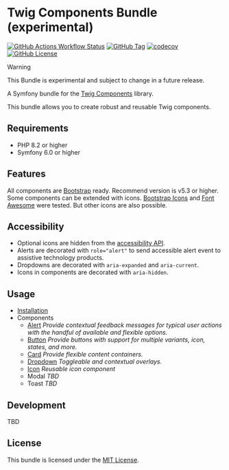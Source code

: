 # Twig Components Bundle (experimental)

[![GitHub Actions Workflow Status](https://img.shields.io/github/actions/workflow/status/codeschubser/twig-components-bundle/ci.yml)](https://github.com/codeschubser/twig-components-bundle/actions/workflows/ci.yml)
[![GitHub Tag](https://img.shields.io/github/v/tag/codeschubser/twig-components-bundle)](https://github.com/codeschubser/twig-components-bundle/tags)
[![codecov](https://codecov.io/gh/codeschubser/twig-components-bundle/branch/master/graph/badge.svg?token=6303H9T6XZ)](https://codecov.io/gh/codeschubser/twig-components-bundle)
[![GitHub License](https://img.shields.io/github/license/codeschubser/twig-components-bundle)](https://github.com/codeschubser/twig-components-bundle/blob/master/LICENSE)

> [!WARNING]  
> This Bundle is experimental and subject to change in a future release.

A Symfony bundle for the [Twig Components](https://symfony.com/bundles/ux-twig-component/current/index.html) library.

This bundle allows you to create robust and reusable Twig components.

## Requirements

- PHP 8.2 or higher
- Symfony 6.0 or higher

## Features

All components are [Bootstrap](https://getbootstrap.com/) ready. Recommend version is v5.3 or higher. Some components can be extended with icons. [Bootstrap Icons](https://icons.getbootstrap.com/) and [Font Awesome](https://fontawesome.com/) were tested. But other icons are also possible.

## Accessibility

- Optional icons are hidden from the [accessibility API](https://developer.mozilla.org/en-US/docs/Web/Accessibility/ARIA/Attributes/aria-hidden).
- Alerts are decorated with `role="alert"` to send accessible alert event to assistive technology products.
- Dropdowns are decorated with `aria-expanded` and `aria-current`.
- Icons in components are decorated with `aria-hidden`.

## Usage

- [Installation](docs/index.md)
- Components
  - [Alert](docs/alert.md) *Provide contextual feedback messages for typical user actions with the handful of available and flexible options.*
  - [Button](docs/button.md) *Provide buttons with support for multiple variants, icon, states, and more.*
  - [Card](docs/cards.md) *Provide flexible content containers.*
  - [Dropdown](docs/dropdown.md) *Toggleable and contextual overlays.*
  - [Icon](docs/icon.md) *Reusable icon component*
  - Modal *TBD*
  - Toast *TBD*

## Development

TBD

## License

This bundle is licensed under the [MIT License](LICENSE).
